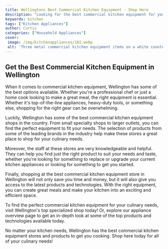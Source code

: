 ```yaml
---
title: Wellingtons Best Commercial Kitchen Equipment - Shop Here
description: "Looking for the best commercial kitchen equipment for your Wellington business Read this blog post to discover the top vendors and shop for the perfect equipment with confidence"
keywords: kitchen
tags: ["Kitchen Appliances"]
author: Curtis
categories: ["Household Appliances"]
cover: 
 image: /img/kitchenappliances/182.webp
 alt: 'Three metal commercial kitchen equipment items on a white countertop with a Wellington New Zealand city landscape in the background'
---
```

## Get the Best Commercial Kitchen Equipment in Wellington

When it comes to commercial kitchen equipment, Wellington has some of the best options available. Whether you're a professional chef or just a home cook looking to make a great meal, the right equipment is essential. Whether it's top-of-the-line appliances, heavy-duty tools, or something else, shopping for the right gear can be overwhelming.

Luckily, Wellington has some of the best commercial kitchen equipment shops in the country. From small specialty shops to larger outlets, you can find the perfect equipment to fit your needs. The selection of products from some of the leading brands in the industry help make these stores a great place to shop for your culinary needs.

Moreover, the staff at these stores are very knowledgeable and helpful. They can help you find just the right product to suit your needs and taste, whether you're looking for something to replace or upgrade your current kitchen appliances or looking for something to get you started.

Finally, shopping at the best commercial kitchen equipment store in Wellington will not only save you time and money, but it will also give you access to the latest products and technologies. With the right equipment, you can create great meals and make your kitchen into an exciting and efficient space.

To find the perfect commercial kitchen equipment for your culinary needs, visit Wellington's top specialized shop today! Or, explore our appliance overview page to get an in-depth look at some of the top products and technologies available today. 

No matter your kitchen needs, Wellington has the best commercial kitchen equipment stores and products to get you cooking. Shop here today for all of your culinary needs!
